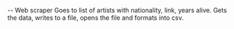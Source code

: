 -- Web scraper
Goes to list of artists with nationality, link, years alive. Gets the data, writes to a file, opens the file and formats into csv.